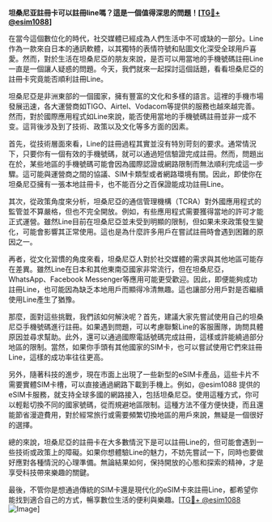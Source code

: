 **坦桑尼亚註冊卡可以註冊line嗎？這是一個值得深思的問題！[[TG💪+ @esim1088](https://t.me/s/esim1088)]**

在當今這個數位化的時代，社交媒體已經成為人們生活中不可或缺的一部分。Line作為一款來自日本的通訊軟體，以其獨特的表情符號和貼圖文化深受全球用戶喜愛。然而，對於生活在坦桑尼亞的朋友來說，是否可以用當地的手機號碼註冊Line一直是一個讓人疑惑的問題。今天，我們就來一起探討這個話題，看看坦桑尼亞的註冊卡究竟能否順利註冊Line。

坦桑尼亞是非洲東部的一個國家，擁有豐富的文化和多樣的語言。這裡的手機市場發展迅速，各大運營商如TIGO、Airtel、Vodacom等提供的服務也越來越完善。然而，對於國際應用程式如Line來說，能否使用當地的手機號碼註冊並非一成不变。這背後涉及到了技術、政策以及文化等多方面的因素。

首先，從技術層面來看，Line的註冊過程其實並沒有特別苛刻的要求。通常情況下，只要你有一個有效的手機號碼，就可以通過短信驗證完成註冊。然而，問題出在於，某些地區的手機號碼可能會因為國際認證或網路限制而無法順利完成這一步驟。這可能與運營商之間的協議、SIM卡類型或者網路環境有關。因此，即使你在坦桑尼亞擁有一張本地註冊卡，也不能百分之百保證能成功註冊Line。

其次，從政策角度來分析，坦桑尼亞的通信管理機構（TCRA）對外國應用程式的監管並不算嚴格，但也不完全開放。例如，有些應用程式需要獲得當地的許可才能正式運營。雖然Line目前在坦桑尼亞並未受到明顯的限制，但如果未來政策發生變化，可能會影響其正常使用。這也是為什麼許多用戶在嘗試註冊時會遇到困難的原因之一。

再者，從文化習慣的角度來看，坦桑尼亞人對於社交媒體的需求與其他地區可能存在差異。雖然Line在日本和其他東南亞國家非常流行，但在坦桑尼亞，WhatsApp、Facebook Messenger等應用可能更受歡迎。因此，即便能夠成功註冊Line，也可能因為缺乏本地用戶而顯得冷清無趣。這也讓部分用戶對是否繼續使用Line產生了猶豫。

那麼，面對這些挑戰，我們該如何解決呢？首先，建議大家先嘗試使用自己的坦桑尼亞手機號碼進行註冊。如果遇到問題，可以考慮聯繫Line的客服團隊，詢問具體原因並尋求幫助。此外，還可以通過國際電話號碼完成註冊，這樣或許能繞過部分地區的限制。當然，如果你手頭有其他國家的SIM卡，也可以嘗試使用它們來註冊Line，這樣的成功率往往更高。

另外，隨著科技的進步，現在市面上出現了一些新型的eSIM卡產品，這些卡片不需要實體SIM卡槽，可以直接通過網路下載到手機上。例如，@esim1088 提供的eSIM卡服務，就支持全球多國的網路接入，包括坦桑尼亞。使用這種方式，你可以輕鬆切換不同的國家號碼，從而規避地區限制。這種方法不僅方便快捷，而且還能節省漫遊費用，對於經常旅行或需要頻繁切換地區的用戶來說，無疑是一個很好的選擇。

總的來說，坦桑尼亞的註冊卡在大多數情況下是可以註冊Line的，但可能會遇到一些技術或政策上的障礙。如果你想體驗Line的魅力，不妨先嘗試一下，同時也要做好應對各種情況的心理準備。無論結果如何，保持開放的心態和探索的精神，才是享受科技帶來樂趣的關鍵。

最後，不管你是想通過傳統的SIM卡還是現代化的eSIM卡來註冊Line，都希望你能找到適合自己的方式，暢享數位生活的便利與樂趣。[[TG💪+ @esim1088](https://t.me/s/esim1088) ![Image](https://i.postimg.cc/4NQfJmqS/Snipaste-2025-05-13-00-14-12.png)]